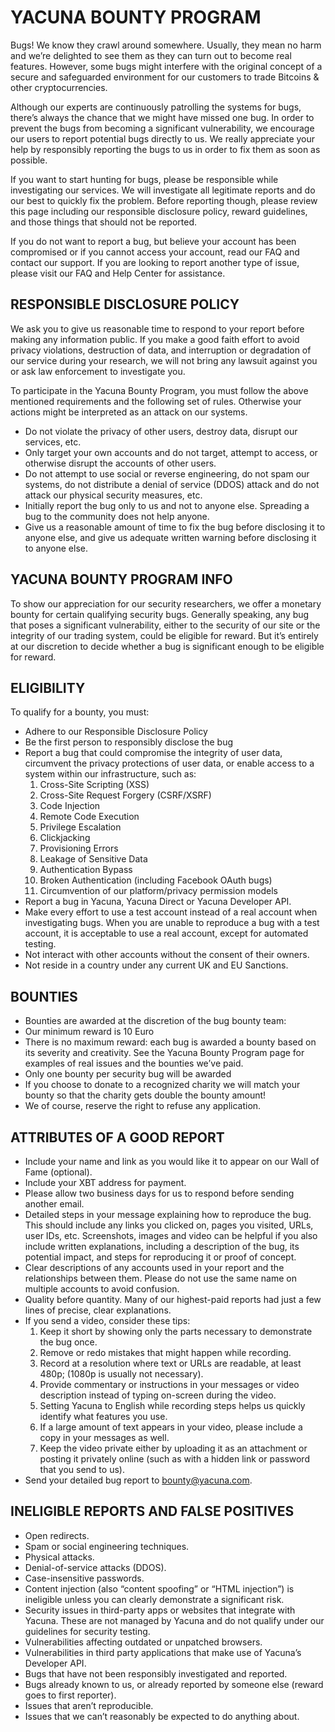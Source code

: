 # YACUNA BOUNTY PROGRAM

Bugs! We know they crawl around somewhere. Usually, they mean no harm and we’re delighted to see them as they can turn out to become real features. However, some bugs might interfere with the original concept of a secure and safeguarded environment for our customers to trade Bitcoins & other cryptocurrencies.

Although our experts are continuously patrolling the systems for bugs, there’s always the chance that we might have missed one bug. In order to prevent the bugs from becoming a significant vulnerability, we encourage our users to report potential bugs directly to us. We really appreciate your help by responsibly reporting the bugs to us in order to fix them as soon as possible.

If you want to start hunting for bugs, please be responsible while investigating our services. We will investigate all legitimate reports and do our best to quickly fix the problem. Before reporting though, please review this page including our responsible disclosure policy, reward guidelines, and those things that should not be reported.

If you do not want to report a bug, but believe your account has been compromised or if you cannot access your account, read our FAQ and contact our support. If you are looking to report another type of issue, please visit our FAQ and Help Center for assistance.

## RESPONSIBLE DISCLOSURE POLICY

We ask you to give us reasonable time to respond to your report before making any information public. If you make a good faith effort to avoid privacy violations, destruction of data, and interruption or degradation of our service during your research, we will not bring any lawsuit against you or ask law enforcement to investigate you.

To participate in the Yacuna Bounty Program, you must follow the above mentioned requirements and the following set of rules. Otherwise your actions might be interpreted as an attack on our systems.

* Do not violate the privacy of other users, destroy data, disrupt our services, etc.
* Only target your own accounts and do not target, attempt to access, or otherwise disrupt the accounts of other users.
* Do not attempt to use social or reverse engineering, do not spam our systems, do not distribute a denial of service (DDOS) attack and do not attack our physical security measures, etc.
* Initially report the bug only to us and not to anyone else. Spreading a bug to the community does not help anyone.
* Give us a reasonable amount of time to fix the bug before disclosing it to anyone else, and give us adequate written warning before disclosing it to anyone else.

## YACUNA BOUNTY PROGRAM INFO

To show our appreciation for our security researchers, we offer a monetary bounty for certain qualifying security bugs. Generally speaking, any bug that poses a significant vulnerability, either to the security of our site or the integrity of our trading system, could be eligible for reward. But it’s entirely at our discretion to decide whether a bug is significant enough to be eligible for reward.

## ELIGIBILITY

To qualify for a bounty, you must:

* Adhere to our Responsible Disclosure Policy
* Be the first person to responsibly disclose the bug
* Report a bug that could compromise the integrity of user data, circumvent the privacy protections of user data, or enable access to a system within our infrastructure, such as:
  1. Cross-Site Scripting (XSS)
  2. Cross-Site Request Forgery (CSRF/XSRF)
  3. Code Injection
  4. Remote Code Execution
  5. Privilege Escalation
  6. Clickjacking
  7. Provisioning Errors
  8. Leakage of Sensitive Data
  9. Authentication Bypass
  10. Broken Authentication (including Facebook OAuth bugs)
  11. Circumvention of our platform/privacy permission models
* Report a bug in Yacuna, Yacuna Direct or Yacuna Developer API.
* Make every effort to use a test account instead of a real account when investigating bugs. When you are unable to reproduce a bug with a test account, it is acceptable to use a real account, except for automated testing.
* Not interact with other accounts without the consent of their owners.
* Not reside in a country under any current UK and EU Sanctions.

## BOUNTIES

* Bounties are awarded at the discretion of the bug bounty team:
* Our minimum reward is 10 Euro
* There is no maximum reward: each bug is awarded a bounty based on its severity and creativity. See the Yacuna Bounty Program page for examples of real issues and the bounties we’ve paid.
* Only one bounty per security bug will be awarded
* If you choose to donate to a recognized charity we will match your bounty so that the charity gets double the bounty amount!
* We of course, reserve the right to refuse any application.

## ATTRIBUTES OF A GOOD REPORT

* Include your name and link as you would like it to appear on our Wall of Fame (optional).
* Include your XBT address for payment.
* Please allow two business days for us to respond before sending another email.
* Detailed steps in your message explaining how to reproduce the bug. This should include any links you clicked on, pages you visited, URLs, user IDs, etc. Screenshots, images and video can be helpful if you also include written explanations, including a description of the bug, its potential impact, and steps for reproducing it or proof of concept.
* Clear descriptions of any accounts used in your report and the relationships between them. Please do not use the same name on multiple accounts to avoid confusion.
* Quality before quantity. Many of our highest-paid reports had just a few lines of precise, clear explanations.
* If you send a video, consider these tips:
  1. Keep it short by showing only the parts necessary to demonstrate the bug once.
  2. Remove or redo mistakes that might happen while recording.
  3. Record at a resolution where text or URLs are readable, at least 480p; (1080p is usually not necessary).
  4. Provide commentary or instructions in your messages or video description instead of typing on-screen during the video.
  5. Setting Yacuna to English while recording steps helps us quickly identify what features you use.
  6. If a large amount of text appears in your video, please include a copy in your messages as well.
  7. Keep the video private either by uploading it as an attachment or posting it privately online (such as with a hidden link or password that you send to us).
* Send your detailed bug report to bounty@yacuna.com.

## INELIGIBLE REPORTS AND FALSE POSITIVES

* Open redirects.
* Spam or social engineering techniques.
* Physical attacks.
* Denial-of-service attacks (DDOS).
* Case-insensitive passwords.
* Content injection (also “content spoofing” or “HTML injection”) is ineligible unless you can clearly demonstrate a significant risk.
* Security issues in third-party apps or websites that integrate with Yacuna. These are not managed by Yacuna and do not qualify under our guidelines for security testing.
* Vulnerabilities affecting outdated or unpatched browsers.
* Vulnerabilities in third party applications that make use of Yacuna’s Developer API.
* Bugs that have not been responsibly investigated and reported.
* Bugs already known to us, or already reported by someone else (reward goes to first reporter).
* Issues that aren’t reproducible.
* Issues that we can’t reasonably be expected to do anything about.
